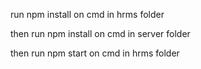 run npm install on cmd in hrms folder 

then run npm install on cmd in server folder

then run npm start on cmd in hrms folder
